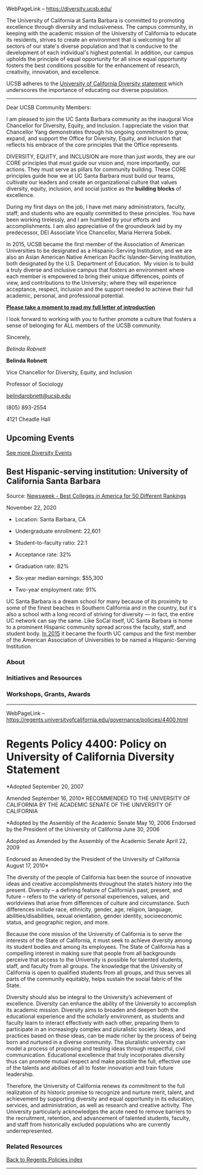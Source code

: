 WebPageLink – https://diversity.ucsb.edu/ 

 

The University of California at Santa Barbara is committed to promoting excellence through diversity and inclusiveness. The campus community, in keeping with the academic mission of the University of California to educate its residents, strives to create an environment that is welcoming for all sectors of our state's diverse population and that is conducive to the development of each individual's highest potential. In addition, our campus upholds the principle of equal opportunity for all since equal opportunity fosters the best conditions possible for the enhancement of research, creativity, innovation, and excellence.

UCSB adheres to the [University of California Diversity statement](http://regents.universityofcalifornia.edu/governance/policies/4400.html) which underscores the importance of educating our diverse population.

---

Dear UCSB Community Members:

I am pleased to join the UC Santa Barbara community as the inaugural Vice Chancellor for Diversity, Equity, and Inclusion. I appreciate the vision that Chancellor Yang demonstrates through his ongoing commitment to grow, expand, and support the Office for Diversity, Equity, and Inclusion that reflects his embrace of the core principles that the Office represents.

DIVERSITY, EQUITY, and INCLUSION are more than just words, they are our CORE principles that must guide our vision and, more importantly, our actions. They must serve as pillars for community building. These CORE principles guide how we at UC Santa Barbara must build our teams, cultivate our leaders and create an organizational culture that values diversity, equity, inclusion, and social justice as the **building blocks** of excellence.

During my first days on the job, I have met many administrators, faculty, staff, and students who are equally committed to these principles. You have been working tirelessly, and I am humbled by your efforts and accomplishments. I am also appreciative of the groundwork laid by my predecessor, DEI Associate Vice Chancellor, Maria Herrera Sobek.

In 2015, UCSB became the first member of the Association of American Universities to be designated as a Hispanic-Serving Institution, and we are also an Asian American Native American Pacific Islander-Serving Institution, both designated by the U.S. Department of Education.  My vision is to build a truly diverse and inclusive campus that fosters an environment where each member is empowered to bring their unique differences, points of view, and contributions to the University; where they will experience acceptance, respect, inclusion and the support needed to achieve their full academic, personal, and professional potential.

[**Please take a moment to read my full letter of introduction**](/communications/2020-10-13-letter-introduction)

I look forward to working with you to further promote a culture that fosters a sense of belonging for ALL members of the UCSB community.

Sincerely,  

*Belinda Robnett*

**Belinda Robnett**

Vice Chancellor for Diversity, Equity, and Inclusion  

Professor of Sociology

[belindarobnett@ucsb.edu](mailto:mailto:belindarobnett@ucsb.edu)  

(805) 893-2554  

4121 Cheadle Hall

Upcoming Events
---------------

[See more Diversity Events](events)

Best Hispanic-serving institution: University of California Santa Barbara
-------------------------------------------------------------------------

Source: [Newsweek - Best Colleges in America for 50 Different Rankings](https://www.newsweek.com/best-colleges-america-50-different-rankings-1545547)  

November 22, 2020

* Location: Santa Barbara, CA

* Undergraduate enrollment: 22,601

* Student-to-faculty ratio: 22:1

* Acceptance rate: 32%

* Graduation rate: 82%

* Six-year median earnings: $55,300

* Two-year employment rate: 91%

UC Santa Barbara is a dream school for many because of its proximity to some of the finest beaches in Southern California and in the country, but it's also a school with a long record of striving for diversity — in fact, the entire UC network can say the same. Like SoCal itself, UC Santa Barbara is home to a prominent Hispanic community spread across the faculty, staff, and student body. [In 2015](https://www.universityofcalifornia.edu/news/uc-leads-nations-top-universities-serving-latino-students) it became the fourth UC campus and the first member of the American Association of Universities to be named a Hispanic-Serving Institution.

### About

### Initiatives and Resources

### Workshops, Grants, Awards

 
** **

WebPageLink – https://regents.universityofcalifornia.edu/governance/policies/4400.html 

 

Regents Policy 4400: Policy on University of California Diversity Statement
===========================================================================

*Adopted September 20, 2007  

 Amended September 16, 2010*
RECOMMENDED TO THE UNIVERSITY OF CALIFORNIA BY THE 
 ACADEMIC SENATE OF THE UNIVERSITY OF CALIFORNIA

 *Adopted by the Assembly of the Academic Senate 
 May 10, 2006 Endorsed by the President of the University 
 of California June 30, 2006  

 Adopted as Amended by the Assembly of the Academic Senate April 22, 2009  

 Endorsed as Amended by the President of the University of California August 17, 2010*

 The diversity of the people of California has been 
 the source of innovative ideas and creative accomplishments 
 throughout the state’s history into the present. 
 Diversity – a defining feature of California’s 
 past, present, and future – refers to the variety 
 of personal experiences, values, and worldviews that 
 arise from differences of culture and circumstance. 
 Such differences include race, ethnicity, gender, age, 
 religion, language, abilities/disabilities, sexual orientation, 
 gender identity, socioeconomic status, and geographic region, and more. 

Because the core mission of the University of California 
 is to serve the interests of the State of California, 
 it must seek to achieve diversity among its student 
 bodies and among its employees. The State of California 
 has a compelling interest in making sure that people 
 from all backgrounds perceive that access to the University 
 is possible for talented students, staff, and faculty 
 from all groups. The knowledge that the University of 
 California is open to qualified students from all groups, 
 and thus serves all parts of the community equitably, 
 helps sustain the social fabric of the State.

 Diversity should also be integral to the University’s 
 achievement of excellence. Diversity can enhance the 
 ability of the University to accomplish its academic 
 mission. Diversity aims to broaden and deepen both the 
 educational experience and the scholarly environment, 
 as students and faculty learn to interact effectively 
 with each other, preparing them to participate in an 
 increasingly complex and pluralistic society. Ideas, 
 and practices based on those ideas, can be made richer 
 by the process of being born and nurtured in a diverse 
 community. The pluralistic university can model a process 
 of proposing and testing ideas through respectful, civil 
 communication. Educational excellence that truly incorporates 
 diversity thus can promote mutual respect and make possible 
 the full, effective use of the talents and abilities 
 of all to foster innovation and train future leadership.

 Therefore, the University of California renews its 
 commitment to the full realization of its historic promise 
 to recognize and nurture merit, talent, and achievement 
 by supporting diversity and equal opportunity in its 
 education, services, and administration, as well as 
 research and creative activity. The University particularly 
 acknowledges the acute need to remove barriers to the 
 recruitment, retention, and advancement of talented 
 students, faculty, and staff from historically excluded 
 populations who are currently underrepresented.

### Related Resources

[Back to Regents Policies index](index.html)

 
** **


